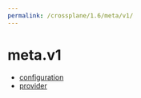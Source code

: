 ```yaml
---
permalink: /crossplane/1.6/meta/v1/
---
```


# meta.v1



* [configuration](configuration.md)
* [provider](provider.md)